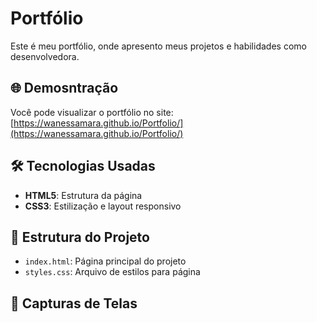 # Portfólio
Este é meu portfólio, onde apresento meus projetos e habilidades como desenvolvedora. 

## 🌐 Demosntração
Você pode visualizar o portfólio no site: [https://wanessamara.github.io/Portfolio/](https://wanessamara.github.io/Portfolio/)

## 🛠️ Tecnologias Usadas
- **HTML5**: Estrutura da página
- **CSS3**: Estilização e layout responsivo

## 📂 Estrutura do Projeto
- `index.html`: Página principal do projeto
- `styles.css`: Arquivo de estilos para página

## 📸 Capturas de Telas


